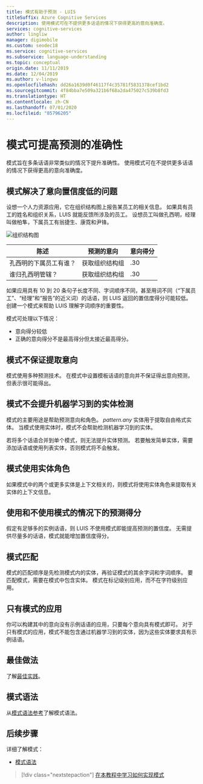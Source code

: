 ```yaml
---
title: 模式有助于预测 - LUIS
titleSuffix: Azure Cognitive Services
description: 使用模式可在不提供更多话语的情况下获得更高的意向准确度。
services: cognitive-services
author: lingliw
manager: digimobile
ms.custom: seodec18
ms.service: cognitive-services
ms.subservice: language-understanding
ms.topic: conceptual
origin.date: 11/11/2019
ms.date: 12/04/2019
ms.author: v-lingwu
ms.openlocfilehash: dd26a1639d0f46117f4c35781f5831378cef1bd2
ms.sourcegitcommit: 4f84bba7e509a321b6f68a2da475027c539b8fd3
ms.translationtype: HT
ms.contentlocale: zh-CN
ms.lasthandoff: 07/01/2020
ms.locfileid: "85796205"
---
```

# <a name="patterns-improve-prediction-accuracy"></a>模式可提高预测的准确性
模式旨在多条话语非常类似的情况下提升准确性。  使用模式可在不提供更多话语的情况下获得更高的意向准确度。 

## <a name="patterns-solve-low-intent-confidence"></a>模式解决了意向置信度低的问题
设想一个人力资源应用，它在组织结构图上报告某员工的相关信息。 如果具有员工的姓名和组织关系，LUIS 就能反馈所涉及的员工。 设想员工叫做孔西明，经理叫做柏隼，下属员工有翁捷生、康霓和尹锋。

![组织结构图](./media/luis-concept-patterns/org-chart.png)

|陈述|预测的意向|意向得分|
|--|--|--|
|孔西明的下属员工有谁？|获取组织结构组|.30|
|谁归孔西明管辖？|获取组织结构组|.30|

如果应用具有 10 到 20 条句子长度不同、字词顺序不同，甚至用词不同（“下属员工”、“经理”和“报告”的近义词）的话语，则 LUIS 返回的置信度得分可能较低。 创建一个模式来帮助 LUIS 理解字词顺序的重要性。 

模式可处理以下情况： 

* 意向得分较低
* 正确的意向得分不是最高得分但太接近最高得分。 

## <a name="patterns-are-not-a-guarantee-of-intent"></a>模式不保证提取意向
模式使用多种预测技术。 在模式中设置模板话语的意向并不保证得出意向预测，但表示很可能得出。 

<a name="patterns-do-not-improve-entity-detection"></a>

## <a name="patterns-do-not-improve-machine-learned-entity-detection"></a>模式不会提升机器学习到的实体检测

模式的主要用途是帮助预测意向和角色。 _pattern.any_ 实体用于提取自由格式实体。 当模式使用实体时，模式不会帮助检测机器学习到的实体。  

若将多个话语合并到单个模式，则无法提升实体预测。 若要触发简单实体，需要添加话语或使用列表实体，否则模式将不会触发。

## <a name="patterns-use-entity-roles"></a>模式使用实体角色
如果模式中的两个或更多实体是上下文相关的，则模式将使用实体角色来提取有关实体的上下文信息。  

## <a name="prediction-scores-with-and-without-patterns"></a>使用和不使用模式的情况下的预测得分
假定有足够多的实例话语，则 LUIS 不使用模式即能提高预测的置信度。 无需提供尽量多的话语，模式就能增加置信度得分。  

## <a name="pattern-matching"></a>模式匹配
模式的匹配顺序是先检测模式内的实体，再验证模式的其余字词和字词顺序。 要匹配模式，需要在模式中包含实体。 模式在标记级别应用，而不在字符级别应用。 

## <a name="pattern-only-apps"></a>只有模式的应用
你可以构建其中的意向没有示例话语的应用，只要每个意向具有模式即可。 对于只有模式的应用，模式不能包含通过机器学习到的实体，因为这些实体要求具有示例话语。 

## <a name="best-practices"></a>最佳做法
了解[最佳实践](luis-concept-best-practices.md)。

## <a name="pattern-syntax"></a>模式语法

从[模式语法参考](reference-pattern-syntax.md)了解模式语法。 

## <a name="next-steps"></a>后续步骤

详细了解模式：

* [模式语法](reference-pattern-syntax.md)

> [!div class="nextstepaction"]
> [在本教程中学习如何实现模式](luis-tutorial-pattern.md)




